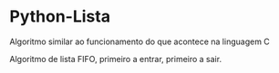 # Python-Lista
Algoritmo similar ao funcionamento do que acontece na linguagem C

Algoritmo de lista FIFO, primeiro a entrar, primeiro a sair.
